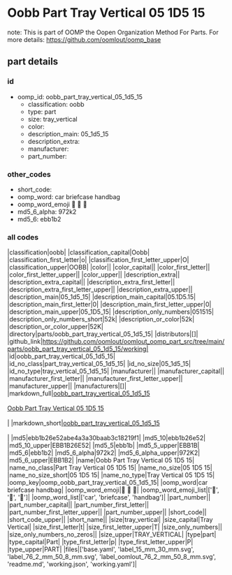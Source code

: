 # Oobb Part Tray Vertical 05 1D5 15  

note: This is part of OOMP the Oopen Organization Method For Parts. For more details: https://github.com/oomlout/oomp_base

##  part details





### id
* oomp_id: oobb_part_tray_vertical_05_1d5_15
  * classification: oobb
  * type: part
  * size: tray_vertical
  * color: 
  * description_main: 05_1d5_15
  * description_extra: 
  * manufacturer: 
  * part_number: 

### other_codes
* short_code: 
* oomp_word: car briefcase handbag
* oomp_word_emoji :car: :briefcase: :handbag:
* md5_6_alpha: 972k2
* md5_6: ebb1b2

### all codes 
|classification|oobb|
|classification_capital|Oobb|
|classification_first_letter|o|
|classification_first_letter_upper|O|
|classification_upper|OOBB|
|color||
|color_capital||
|color_first_letter||
|color_first_letter_upper||
|color_upper||
|description_extra||
|description_extra_capital||
|description_extra_first_letter||
|description_extra_first_letter_upper||
|description_extra_upper||
|description_main|05_1d5_15|
|description_main_capital|05.1D5.15|
|description_main_first_letter|0|
|description_main_first_letter_upper|0|
|description_main_upper|05_1D5_15|
|description_only_numbers|051515|
|description_only_numbers_short|52k|
|description_or_color|52k|
|description_or_color_upper|52K|
|directory|parts/oobb_part_tray_vertical_05_1d5_15|
|distributors|[]|
|github_link|https://github.com/oomlout/oomlout_oomp_part_src/tree/main/parts/oobb_part_tray_vertical_05_1d5_15/working|
|id|oobb_part_tray_vertical_05_1d5_15|
|id_no_class|part_tray_vertical_05_1d5_15|
|id_no_size|05_1d5_15|
|id_no_type|tray_vertical_05_1d5_15|
|manufacturer||
|manufacturer_capital||
|manufacturer_first_letter||
|manufacturer_first_letter_upper||
|manufacturer_upper||
|manufacturers|[]|
|markdown_full|[oobb_part_tray_vertical_05_1d5_15](https://github.com/oomlout/oomlout_oomp_part_src/tree/main/parts/oobb_part_tray_vertical_05_1d5_15/working)<br>[](https://github.com/oomlout/oomlout_oomp_part_src/tree/main/parts/oobb_part_tray_vertical_05_1d5_15/working)<br>[Oobb Part Tray Vertical 05 1D5 15](https://github.com/oomlout/oomlout_oomp_part_src/tree/main/parts/oobb_part_tray_vertical_05_1d5_15/working)<br><br>|
|markdown_short|[oobb_part_tray_vertical_05_1d5_15](https://github.com/oomlout/oomlout_oomp_part_src/tree/main/parts/oobb_part_tray_vertical_05_1d5_15/working)<br><br>|
|md5|ebb1b26e52abe4a3a30baab3c18219f1|
|md5_10|ebb1b26e52|
|md5_10_upper|EBB1B26E52|
|md5_5|ebb1b|
|md5_5_upper|EBB1B|
|md5_6|ebb1b2|
|md5_6_alpha|972k2|
|md5_6_alpha_upper|972K2|
|md5_6_upper|EBB1B2|
|name|Oobb Part Tray Vertical 05 1D5 15|
|name_no_class|Part Tray Vertical 05 1D5 15|
|name_no_size|05 1D5 15|
|name_no_size_short|05 1D5 15|
|name_no_type|Tray Vertical 05 1D5 15|
|oomp_key|oomp_oobb_part_tray_vertical_05_1d5_15|
|oomp_word|car briefcase handbag|
|oomp_word_emoji|:car: :briefcase: :handbag:|
|oomp_word_emoji_list|[':car:', ':briefcase:', ':handbag:']|
|oomp_word_list|['car', 'briefcase', 'handbag']|
|part_number||
|part_number_capital||
|part_number_first_letter||
|part_number_first_letter_upper||
|part_number_upper||
|short_code||
|short_code_upper||
|short_name||
|size|tray_vertical|
|size_capital|Tray Vertical|
|size_first_letter|t|
|size_first_letter_upper|T|
|size_only_numbers||
|size_only_numbers_no_zeros||
|size_upper|TRAY_VERTICAL|
|type|part|
|type_capital|Part|
|type_first_letter|p|
|type_first_letter_upper|P|
|type_upper|PART|
|files|['base.yaml', 'label_15_mm_30_mm.svg', 'label_76_2_mm_50_8_mm.svg', 'label_oomlout_76_2_mm_50_8_mm.svg', 'readme.md', 'working.json', 'working.yaml']|
